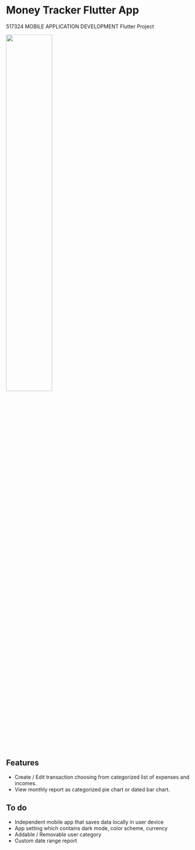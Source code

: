 # Money Tracker Flutter App

517324 MOBILE APPLICATION DEVELOPMENT Flutter Project

<img src="https://github.com/SarawinT/MoneyTracker/blob/master/moneytracker_app/app_demo.gif" height="50%"/>

## Features 
- Create / Edit transaction choosing from categorized list of expenses and incomes. 
- View monthly report as categorized pie chart or dated bar chart.

## To do
- Independent mobile app that saves data locally in user device
- App setting which contains dark mode, color scheme, currency
- Addable / Removable user category
- Custom date range report
